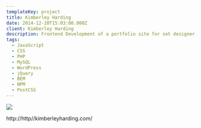 ```yaml
---
templateKey: project
title: Kimberley Harding
date: 2014-12-20T15:03:00.000Z
client: Kimberley Harding
description: Frontend Development of a portfolio site for set designer Kim Harding.
tags:
  - JavaScript
  - CSS
  - PHP
  - MySQL
  - WordPress
  - jQuery
  - BEM
  - NPM
  - PostCSS
---
```


![](/img/harding.png)

http://http//kimberleyharding.com/
